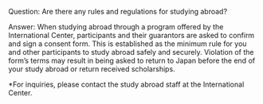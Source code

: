 Question: Are there any rules and regulations for studying abroad?

Answer:
When studying abroad through a program offered by the International Center, participants and their guarantors are asked to confirm and sign a consent form. This is established as the minimum rule for you and other participants to study abroad safely and securely. Violation of the form’s terms may result in being asked to return to Japan before the end of your study abroad or return received scholarships.

*For inquiries, please contact the study abroad staff at the International Center.


